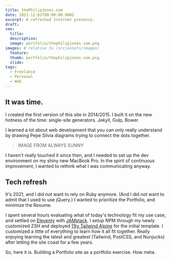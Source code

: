 ```yaml
---
title: thePhilipJones.com
date: 2021-12-01T00:00:00.000Z
excerpt: A refreshed Internet presence.
draft:
seo:
  title:
  description:
  image: portfolio/thephilipjones.com.png
images: # relative to /src/assets/images/
  feature:
  thumb: portfolio/thephilipjones.com.png
  slide:
tags:
  - Freelance
  - Personal
  - Web
---
```


## It was time.

I created the first version of this site in 2014/2015. I built it on the new hotness of the time: single-site generators. Jekyll, Gulp, Bower.

I learned a lot about web development that you can only really understand by drawing Pepe Silvia diagrams trying to connect the dots together.

> IMAGE FROM ALWAYS SUNNY

I haven't really touched it since then, and I needed to set up the dev environment on my shiny new MacBook Pro. In the spirit of continuous improvement, I wanted to rethink what I was communicating anyway.

## Tech refresh

It's 2021, and I did _not_ want to rely on Ruby anymore. (And I did _not_ want to admit that I used to use jQuery.) I wanted to prioritize the Portfolio, and minimize the Resume.

I spent several hours evaluating what of today's technology fit my use case, and settled on [Eleventy](https://www.11ty.dev) with [JAMstack](https://jamstack.com). I setup NPM through my newly customized ZSH and deployed [11ty Tailwind Alpine](https://11ta.netlify.app) for the initial template. I customized a little of everything to learn how it all fit together. Really enjoying learning the latest and greatest (Tailwind, PostCSS, and Nunjucks) after letting the site coast for a few years.

So, here it is. Building a Portfolio site as a portfolio exercise. How meta.
